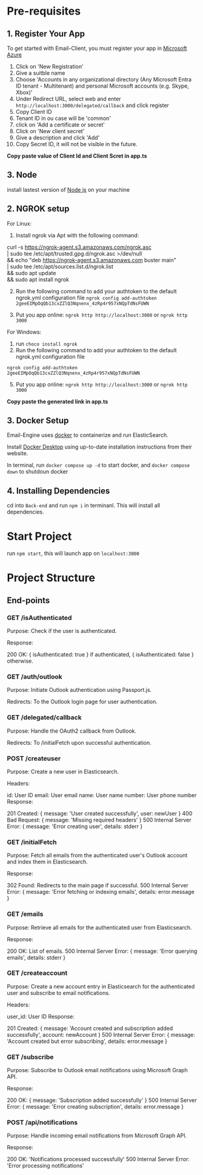 # Pre-requisites
## 1. Register Your App
To get started with Email-Client, you must register your app in [Microsoft Azure ](https://portal.azure.com/#view/Microsoft_AAD_RegisteredApps/ApplicationsListBlade)

1.  Click on 'New Registration'
2.  Give a suitble name
3.  Choose 'Accounts in any organizational directory (Any Microsoft Entra ID tenant - Multitenant) and personal Microsoft accounts (e.g. Skype, Xbox)'
4.  Under Redirect URL, select web and enter `http://localhost:3000/delegated/callback` and click register
5.  Copy Client ID
6.  Tenant ID in ou case will be 'common'
7.  click on 'Add a certificate or secret'
8.  Click on 'New client secret'
9.  Give a description and click 'Add'
10. Copy Secret ID, it will not be visible in the future.

**Copy paste value of Client Id and Client Scret in app.ts**

## 3. Node
install lastest version of [Node js](https://nodejs.org/en/download/package-manager) on your machine

## 2. NGROK setup

For Linux:

1. Install ngrok via Apt with the following command:

curl -s https://ngrok-agent.s3.amazonaws.com/ngrok.asc \
	| sudo tee /etc/apt/trusted.gpg.d/ngrok.asc >/dev/null \
	&& echo "deb https://ngrok-agent.s3.amazonaws.com buster main" \
	| sudo tee /etc/apt/sources.list.d/ngrok.list \
	&& sudo apt update \
	&& sudo apt install ngrok

2. Run the following command to add your authtoken to the default ngrok.yml configuration file
`ngrok config add-authtoken 2geeEIMpOqQb13cxZZlQ3Nqnenx_4zRp4r957xNQpTdNsFUWN`

3. Put you app online:
`ngrok http http://localhost:3000` or `ngrok http 3000`


For Windows:
1. run `choco install ngrok`
4. Run the following command to add your authtoken to the default ngrok.yml configuration file

`ngrok config add-authtoken 2geeEIMpOqQb13cxZZlQ3Nqnenx_4zRp4r957xNQpTdNsFUWN`

5. Put you app online:
`ngrok http http://localhost:3000` or `ngrok http 3000`

**Copy paste the generated link in app.ts**

## 3. Docker Setup

Email-Engine uses [docker](https://www.docker.com/) to containerize and run ElasticSearch.

Install [Docker Desktop](https://docs.docker.com/install/) using up-to-date installation instructions from their website.

In terminal, run `docker compose up -d` to start docker, and `docker compose down` to shutdoun docker

## 4. Installing Dependencies
cd into `Back-end` and run `npm i` in terminanl. This will install all dependencies.

# Start Project
run `npm start`, this will launch app on `localhost:3000`

# Project Structure

## End-points

### GET /isAuthenticated
Purpose: Check if the user is authenticated.

Response:

200 OK: { isAuthenticated: true } if authenticated, { isAuthenticated: false } otherwise.

### GET /auth/outlook
Purpose: Initiate Outlook authentication using Passport.js.

Redirects: To the Outlook login page for user authentication.

### GET /delegated/callback
Purpose: Handle the OAuth2 callback from Outlook.

Redirects: To /initialFetch upon successful authentication.

### POST /createuser
Purpose: Create a new user in Elasticsearch.

Headers:

id: User ID
email: User email
name: User name
number: User phone number
Response:

201 Created: { message: 'User created successfully', user: newUser }
400 Bad Request: { message: 'Missing required headers' }
500 Internal Server Error: { message: 'Error creating user', details: stderr }

### GET /initialFetch
Purpose: Fetch all emails from the authenticated user's Outlook account and index them in Elasticsearch.

Response:

302 Found: Redirects to the main page if successful.
500 Internal Server Error: { message: 'Error fetching or indexing emails', details: error.message }

### GET /emails
Purpose: Retrieve all emails for the authenticated user from Elasticsearch.

Response:

200 OK: List of emails.
500 Internal Server Error: { message: 'Error querying emails', details: stderr }

### GET /createaccount
Purpose: Create a new account entry in Elasticsearch for the authenticated user and subscribe to email notifications.

Headers:

user_id: User ID
Response:

201 Created: { message: 'Account created and subscription added successfully', account: newAccount }
500 Internal Server Error: { message: 'Account created but error subscribing', details: error.message }

### GET /subscribe
Purpose: Subscribe to Outlook email notifications using Microsoft Graph API.

Response:

200 OK: { message: 'Subscription added successfully' }
500 Internal Server Error: { message: 'Error creating subscription', details: error.message }

### POST /api/notifications
Purpose: Handle incoming email notifications from Microsoft Graph API.

Response:

200 OK: 'Notifications processed successfully'
500 Internal Server Error: 'Error processing notifications'